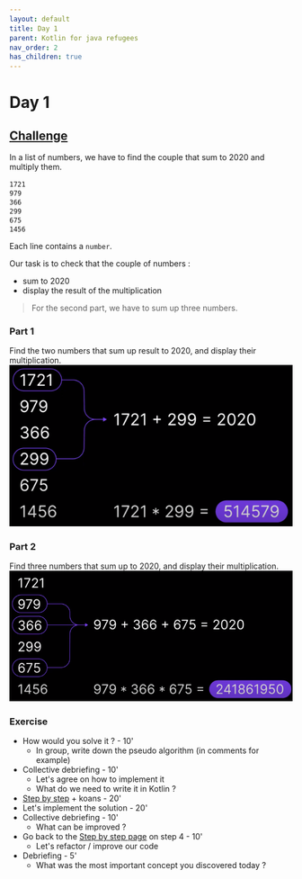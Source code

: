 ```yaml
---
layout: default
title: Day 1
parent: Kotlin for java refugees
nav_order: 2
has_children: true
---
```


# Day 1
## [Challenge](https://adventofcode.com/2020/day/1)
In a list of numbers, we have to find the couple that sum to 2020 and  multiply them.
```text
1721
979
366
299
675
1456
```

Each line contains a `number`.

Our task is to check that the couple of numbers :
* sum to 2020
* display the result of the multiplication

> For the second part, we have to sum up three numbers.

### Part 1

Find the two numbers that sum up result to 2020, and display their multiplication.
![img.png](img/1.png)

### Part 2

Find three numbers that sum up to 2020, and display their multiplication.
![img.png](img/2.png)

### Exercise

* How would you solve it ? - 10'
    * In group, write down the pseudo algorithm (in comments for example)
* Collective debriefing - 10'
    * Let's agree on how to implement it
    * What do we need to write it in Kotlin ?
* [Step by step](src/main/kotlin/solutions/step-by-step.md) + koans - 20'
* Let's implement the solution - 20'
* Collective debriefing - 10'
    * What can be improved ?
* Go back to the [Step by step page](src/main/kotlin/solutions/step-by-step.md) on step 4 - 10'
    * Let's refactor / improve our code
* Debriefing - 5'
    * What was the most important concept you discovered today ?